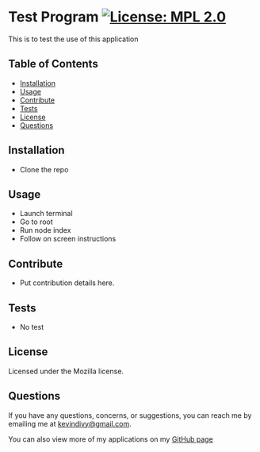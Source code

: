 
  # Test Program [![License: MPL 2.0](https://img.shields.io/badge/License-MPL%202.0-brightgreen.svg)](https://opensource.org/licenses/MPL-2.0)
  This is to test the use of this application

  ## Table of Contents

  * [Installation](#installation)
  * [Usage](#usage)
  * [Contribute](#contribute)
  * [Tests](#tests)
  * [License](#license)
  * [Questions](#questions)
    
  ## Installation
  
  * Clone the repo

  ## Usage
  
  * Launch terminal
  * Go to root
  * Run node index
  * Follow on screen instructions

  ## Contribute
  
  * Put contribution details here.

  ## Tests
  
  * No test

  ## License
  Licensed under the Mozilla license.

  ## Questions
  If you have any questions, concerns, or suggestions, you can reach me by emailing me at kevindivy@gmail.com. 
      
  You can also view more of my applications on my [GitHub page](https://github.com/kevin-ivy)

